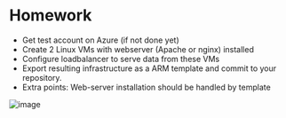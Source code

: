 # Homework

- Get test account on Azure (if not done yet)
- Create 2 Linux VMs with webserver (Apache or nginx) installed
- Configure loadbalancer to serve data from these VMs
- Export resulting infrastructure as a ARM template and commit to your repository.
- Extra points: Web-server installation should be handled by template
 
![image](https://user-images.githubusercontent.com/104198926/209920239-5b58e617-64fd-4a0b-8f3d-9abec4675476.png)

